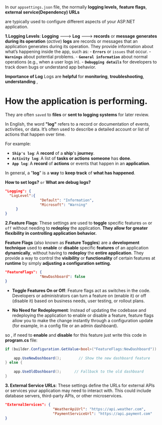 In our `appsettings.json` file, the normally 
								**logging levels,**
								 **feature flags**, 
								 **external service(Dependency) URLs** 
								 
are typically used to configure different aspects of your ASP.NET application. 


**1.Logging Levels**: 
			**Logging** ---> **Log**  ---> **records** or **message** **generates during its operation** (*active*)
			**logs** are records or messages that an application generates during its operation.
				They provide information about what’s happening inside the app, such as:
					- **`Errors`** or `issues` that occur.
					- **`Warnings`** about potential problems.
					- **`General information`** about normal operations (e.g., when a user logs in).
					- **`Debugging details`** for developers to track down bugs or understand app behavior.
				
					
**Importance of Log**
				 Logs are **helpful** for 
								  **monitoring**,
								  **troubleshooting**,
								  **understanding** ,

# **How the** application **is** performing. 

They are often ` saved ` to **files** or **sent to logging systems** for later review.

In English, the word **"log"** refers to a record or documentation of events, activities, or data. It’s often used to describe a detailed account or list of actions that happen over time.

For example:

- **`Ship's log`**: A **record** of a **ship**'s **journey**.
- **`Activity log`**: A list of **tasks or actions** **someone** has **done**.
- **`App log`**: A **record** of **actions** or events that happen in an **application**.

In general, a "**log**" is a **way** to **keep track** of **what has happened**.

**How to set logs?** `or` **What are debug logs?**
```json
"Logging": {
  "LogLevel":{
				"Default": "Information",
				"Microsoft": "Warning"
	 }
}
```

**2.Feature Flags**: 
				These settings are used to **toggle** specific features `on` or `off` without needing to **redeploy** the application. 
				**They allow for greater flexibility in controlling application behavior.**

   **Feature Flags** (also known as **Feature Toggles**) are a **development technique** used to **enable** or **disable** specific **features** of an application **dynamically**, without having to **redeploy** the **entire application**. They provide a way to control the **visibility** or **functionality** of certain features at **runtime** by simply **adjusting a configuration setting.**

```json
"FeatureFlags": {
				"NewDashboard": false
}
```

- **Toggle Features On or Off**: Feature flags act as switches in the code. Developers or administrators can turn a feature on (enable it) or off (disable it) based on business needs, user testing, or rollout plans.
    
- **No Need for Redeployment**: Instead of updating the codebase and redeploying the application to enable or disable a feature, feature flags allow you to make the change instantly through a configuration update (for example, in a config file or an admin dashboard).

so , if need to **enable** and **disable** for this feature just write this code in **program.cs** file:

```cs
if (builder.Configuration.GetValue<bool>("FeatureFlags:NewDashboard")) {
    
    app.UseNewDashboard();        // Show the new dashboard feature
} else {
    
    app.UseOldDashboard();      // Fallback to the old dashboard
}

```


**3.   External Service URLs**: 
						These settings define the URLs for external APIs or services your application may need to interact with. 
						This could include database servers, third-party APIs, or other microservices.

```json
"ExternalServices": {
					  "WeatherApiUrl": "https://api.weather.com",
					  "PaymentServiceUrl": "https://api.payment.com"
}
```

